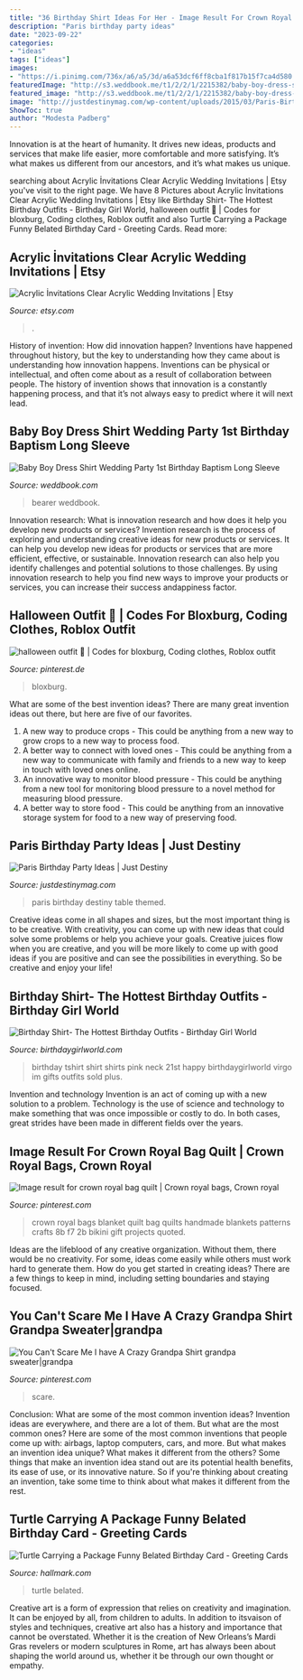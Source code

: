 ```yaml
---
title: "36 Birthday Shirt Ideas For Her - Image Result For Crown Royal Bag Quilt"
description: "Paris birthday party ideas"
date: "2023-09-22"
categories:
- "ideas"
tags: ["ideas"]
images:
- "https://i.pinimg.com/736x/a6/a5/3d/a6a53dcf6ff8cba1f817b15f7ca4d580.jpg"
featuredImage: "http://s3.weddbook.me/t1/2/2/1/2215382/baby-boy-dress-shirt-wedding-party-1st-birthday-baptism-long-sleeve-white-linen-shirt-boys-clothes-ring-bearer-shirt.jpg"
featured_image: "http://s3.weddbook.me/t1/2/2/1/2215382/baby-boy-dress-shirt-wedding-party-1st-birthday-baptism-long-sleeve-white-linen-shirt-boys-clothes-ring-bearer-shirt.jpg"
image: "http://justdestinymag.com/wp-content/uploads/2015/03/Paris-Birthday-Party-Just-Destiny-Mag.jpg"
ShowToc: true
author: "Modesta Padberg"
---
```



Innovation is at the heart of humanity. It drives new ideas, products and services that make life easier, more comfortable and more satisfying. It’s what makes us different from our ancestors, and it’s what makes us unique.

	

		
searching about Acrylic İnvitations Clear Acrylic Wedding Invitations | Etsy you've visit to the right page. We have 8 Pictures about Acrylic İnvitations Clear Acrylic Wedding Invitations | Etsy like Birthday Shirt- The Hottest Birthday Outfits - Birthday Girl World, halloween outfit 👻 | Codes for bloxburg, Coding clothes, Roblox outfit and also Turtle Carrying a Package Funny Belated Birthday Card - Greeting Cards. Read more:
		
    
## Acrylic İnvitations Clear Acrylic Wedding Invitations | Etsy

<img loading=lazy src="https://i.etsystatic.com/22417782/r/il/afb3eb/3050991158/il_1588xN.3050991158_63pv.jpg" onerror="this.onerror=null;this.src='https://tse3.mm.bing.net/th?id=OIP.4YHw0Rd_d1swju-wV-kh7wHaJ3&amp;pid=15.1';" alt="Acrylic İnvitations Clear Acrylic Wedding Invitations | Etsy">

_Source: etsy.com_

>. 

	

History of invention: How did innovation happen?
Inventions have happened throughout history, but the key to understanding how they came about is understanding how innovation happens. Inventions can be physical or intellectual, and often come about as a result of collaboration between people. The history of invention shows that innovation is a constantly happening process, and that it’s not always easy to predict where it will next lead.

    
## Baby Boy Dress Shirt Wedding Party 1st Birthday Baptism Long Sleeve

<img loading=lazy src="http://s3.weddbook.me/t1/2/2/1/2215382/baby-boy-dress-shirt-wedding-party-1st-birthday-baptism-long-sleeve-white-linen-shirt-boys-clothes-ring-bearer-shirt.jpg" onerror="this.onerror=null;this.src='https://tse1.mm.bing.net/th?id=OIP.XqTPIbR3d684Ink5pFesRAHaLF&amp;pid=15.1';" alt="Baby Boy Dress Shirt Wedding Party 1st Birthday Baptism Long Sleeve">

_Source: weddbook.com_

>bearer weddbook. 

	

Innovation research: What is innovation research and how does it help you develop new products or services?
Invention research is the process of exploring and understanding creative ideas for new products or services. It can help you develop new ideas for products or services that are more efficient, effective, or sustainable. Innovation research can also help you identify challenges and potential solutions to those challenges. By using innovation research to help you find new ways to improve your products or services, you can increase their success andappiness factor.

    
## Halloween Outfit 👻 | Codes For Bloxburg, Coding Clothes, Roblox Outfit

<img loading=lazy src="https://i.pinimg.com/736x/a6/a5/3d/a6a53dcf6ff8cba1f817b15f7ca4d580.jpg" onerror="this.onerror=null;this.src='https://tse3.mm.bing.net/th?id=OIP.TPiHv0gVh46guXtvY8XL8QHaHS&amp;pid=15.1';" alt="halloween outfit 👻 | Codes for bloxburg, Coding clothes, Roblox outfit">

_Source: pinterest.de_

>bloxburg. 

	

What are some of the best invention ideas?
There are many great invention ideas out there, but here are five of our favorites. 
1. A new way to produce crops - This could be anything from a new way to grow crops to a new way to process food. 
2. A better way to connect with loved ones - This could be anything from a new way to communicate with family and friends to a new way to keep in touch with loved ones online. 
3. An innovative way to monitor blood pressure - This could be anything from a new tool for monitoring blood pressure to a novel method for measuring blood pressure. 
4. A better way to store food - This could be anything from an innovative storage system for food to a new way of preserving food. 

    
## Paris Birthday Party Ideas | Just Destiny

<img loading=lazy src="http://justdestinymag.com/wp-content/uploads/2015/03/Paris-Birthday-Party-Just-Destiny-Mag.jpg" onerror="this.onerror=null;this.src='https://tse1.mm.bing.net/th?id=OIP.pqgLRZXBjrgBLRnEOrSW8QHaKl&amp;pid=15.1';" alt="Paris Birthday Party Ideas | Just Destiny">

_Source: justdestinymag.com_

>paris birthday destiny table themed. 

	

Creative ideas come in all shapes and sizes, but the most important thing is to be creative. With creativity, you can come up with new ideas that could solve some problems or help you achieve your goals. Creative juices flow when you are creative, and you will be more likely to come up with good ideas if you are positive and can see the possibilities in everything. So be creative and enjoy your life!

    
## Birthday Shirt- The Hottest Birthday Outfits - Birthday Girl World

<img loading=lazy src="https://cdn.shopify.com/s/files/1/0225/2669/products/v-neck-i-m-with-the-birthday-girl-tshirt-2_600x.jpg?v=1497403861" onerror="this.onerror=null;this.src='https://tse2.mm.bing.net/th?id=OIP.3PydJp3YGDV0uqzQNVA7UgHaLH&amp;pid=15.1';" alt="Birthday Shirt- The Hottest Birthday Outfits - Birthday Girl World">

_Source: birthdaygirlworld.com_

>birthday tshirt shirt shirts pink neck 21st happy birthdaygirlworld virgo im gifts outfits sold plus. 

	

Invention and technology
Invention is an act of coming up with a new solution to a problem. Technology is the use of science and technology to make something that was once impossible or costly to do. In both cases, great strides have been made in different fields over the years.

    
## Image Result For Crown Royal Bag Quilt | Crown Royal Bags, Crown Royal

<img loading=lazy src="https://i.pinimg.com/originals/76/1f/5b/761f5b23f62283d1f3dfe0236bfc1937.jpg" onerror="this.onerror=null;this.src='https://tse4.mm.bing.net/th?id=OIP.jhss8HvYawm15YfGF69KPAHaJ6&amp;pid=15.1';" alt="Image result for crown royal bag quilt | Crown royal bags, Crown royal">

_Source: pinterest.com_

>crown royal bags blanket quilt bag quilts handmade blankets patterns crafts 8b f7 2b bikini gift projects quoted. 

	

Ideas are the lifeblood of any creative organization. Without them, there would be no creativity. For some, ideas come easily while others must work hard to generate them. How do you get started in creating ideas? There are a few things to keep in mind, including setting boundaries and staying focused.

    
## You Can&#039;t Scare Me I Have A Crazy Grandpa Shirt Grandpa Sweater|grandpa

<img loading=lazy src="https://i.pinimg.com/736x/e4/65/a4/e465a4c6ffe5e09ea8806c717ce53f71.jpg" onerror="this.onerror=null;this.src='https://tse2.mm.bing.net/th?id=OIP.ZvClYGMjgtpEAZezg3tk9AHaHa&amp;pid=15.1';" alt="You Can&#039;t Scare Me I have A Crazy Grandpa Shirt grandpa sweater|grandpa">

_Source: pinterest.com_

>scare. 

	

Conclusion: What are some of the most common invention ideas?
Invention ideas are everywhere, and there are a lot of them. But what are the most common ones? Here are some of the most common inventions that people come up with: airbags, laptop computers, cars, and more. 
But what makes an invention idea unique? What makes it different from the others? 
Some things that make an invention idea stand out are its potential health benefits, its ease of use, or its innovative nature. So if you're thinking about creating an invention, take some time to think about what makes it different from the rest.

    
## Turtle Carrying A Package Funny Belated Birthday Card - Greeting Cards

<img loading=lazy src="https://www.hallmark.com/dw/image/v2/AALB_PRD/on/demandware.static/-/Sites-hallmark-master/default/dw95d454d9/images/finished-goods/Turtle-Carrying-a-Package-Funny-Belated-Birthday-Card_369ZZB2251_04.jpg?sw=1920" onerror="this.onerror=null;this.src='https://tse4.mm.bing.net/th?id=OIP.MS_c4H9QPrtC9OVRQVk9nwHaHa&amp;pid=15.1';" alt="Turtle Carrying a Package Funny Belated Birthday Card - Greeting Cards">

_Source: hallmark.com_

>turtle belated. 

	

Creative art is a form of expression that relies on creativity and imagination. It can be enjoyed by all, from children to adults. In addition to itsvaison of styles and techniques, creative art also has a history and importance that cannot be overstated. Whether it is the creation of New Orleans’s Mardi Gras revelers or modern sculptures in Rome, art has always been about shaping the world around us, whether it be through our own thought or empathy.

